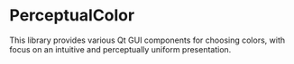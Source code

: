<!--
SPDX-FileCopyrightText: 2020-2023 Lukas Sommer <sommerluk@gmail.com>
SPDX-License-Identifier: BSD-2-Clause OR MIT
-->

# PerceptualColor

This library provides various Qt GUI components for choosing colors, with focus on an intuitive and perceptually uniform presentation.
